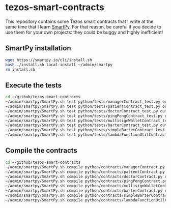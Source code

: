 # tezos-smart-contracts

This repository contains some Tezos smart contracts that I write at the same
time that I learn [SmartPy](https://smartpy.io). For that reason, be careful if
you decide to use them for your own projects: they could be buggy and highly
inefficient!

## SmartPy installation

```bash
wget https://smartpy.io/cli/install.sh
bash ./install.sh local-install ~/admin/smartpy
rm install.sh
```

## Execute the tests

```bash
cd ~/github/tezos-smart-contracts
~/admin/smartpy/SmartPy.sh test python/tests/managerContract_test.py output/tests/managerContract --html --purge
~/admin/smartpy/SmartPy.sh test python/tests/patientContract_test.py output/tests/patientContract --html --purge
~/admin/smartpy/SmartPy.sh test python/tests/doctorContract_test.py output/tests/doctorContract --html --purge
~/admin/smartpy/SmartPy.sh test python/tests/pingPongContract_test.py output/tests/pingPongContract --html --purge
~/admin/smartpy/SmartPy.sh test python/tests/multisignWalletContract_test.py output/tests/multisignWalletContract --html --purge
~/admin/smartpy/SmartPy.sh test python/tests/barterContract_test.py output/tests/barterContract --html --purge
~/admin/smartpy/SmartPy.sh test python/tests/simpleBarterContract_test.py output/tests/simpleBarterContract --html --purge
~/admin/smartpy/SmartPy.sh test python/tests/lambdaFunctionUtilContract_test.py output/tests/lambdaFunctionUtilsContract --html --purge
```

## Compile the contracts

```bash
cd ~/github/tezos-smart-contracts
~/admin/smartpy/SmartPy.sh compile python/contracts/managerContract.py output/contracts/managerContract --html --purge
~/admin/smartpy/SmartPy.sh compile python/contracts/patientContract.py output/contracts/patientContract --html --purge
~/admin/smartpy/SmartPy.sh compile python/contracts/doctorContract.py output/contracts/doctorContract --html --purge
~/admin/smartpy/SmartPy.sh compile python/contracts/pingPongContract.py output/contracts/pingPongContract --html --purge
~/admin/smartpy/SmartPy.sh compile python/contracts/multisignWalletContract.py output/contracts/multisignWalletContract --html --purge
~/admin/smartpy/SmartPy.sh compile python/contracts/barterContract.py output/contracts/barterContract --html --purge
~/admin/smartpy/SmartPy.sh compile python/contracts/simpleBarterContract.py output/contracts/simpleBarterContract --html --purge
~/admin/smartpy/SmartPy.sh compile python/contracts/lambdaFunctionUtilContract.py output/contracts/lambdaFunctionUtilContract --html --purge
```
